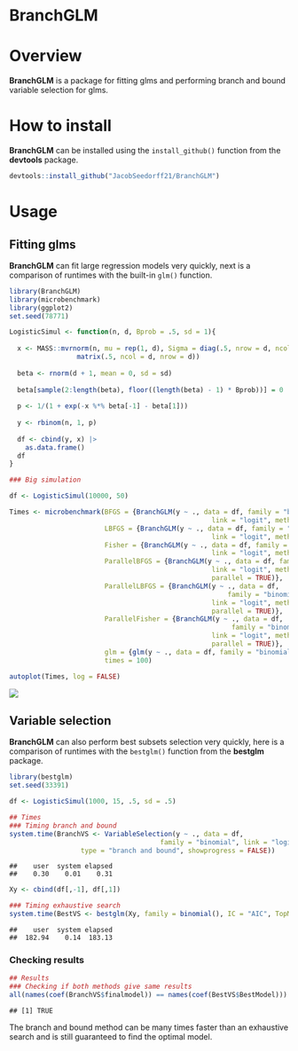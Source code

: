 BranchGLM
================

# Overview

**BranchGLM** is a package for fitting glms and performing branch and
bound variable selection for glms.

# How to install

**BranchGLM** can be installed using the `install_github()` function
from the **devtools** package.

``` r
devtools::install_github("JacobSeedorff21/BranchGLM")
```

# Usage

## Fitting glms

**BranchGLM** can fit large regression models very quickly, next is a
comparison of runtimes with the built-in `glm()` function.

``` r
library(BranchGLM)
library(microbenchmark)
library(ggplot2)
set.seed(78771)

LogisticSimul <- function(n, d, Bprob = .5, sd = 1){
  
  x <- MASS::mvrnorm(n, mu = rep(1, d), Sigma = diag(.5, nrow = d, ncol = d) + 
                 matrix(.5, ncol = d, nrow = d))
  
  beta <- rnorm(d + 1, mean = 0, sd = sd) 
  
  beta[sample(2:length(beta), floor((length(beta) - 1) * Bprob))] = 0
  
  p <- 1/(1 + exp(-x %*% beta[-1] - beta[1]))
  
  y <- rbinom(n, 1, p)
  
  df <- cbind(y, x) |> 
    as.data.frame()
  df
}

### Big simulation

df <- LogisticSimul(10000, 50)

Times <- microbenchmark(BFGS = {BranchGLM(y ~ ., data = df, family = "binomial",
                                                   link = "logit", method = "BFGS")}, 
                        LBFGS = {BranchGLM(y ~ ., data = df, family = "binomial",
                                                   link = "logit", method = "LBFGS")},
                        Fisher = {BranchGLM(y ~ ., data = df, family = "binomial",
                                                   link = "logit", method = "Fisher")},
                        ParallelBFGS = {BranchGLM(y ~ ., data = df, family = "binomial",
                                                   link = "logit", method = "BFGS",
                                                   parallel = TRUE)}, 
                        ParallelLBFGS = {BranchGLM(y ~ ., data = df, 
                                                       family = "binomial",
                                                   link = "logit", method = "LBFGS",
                                                   parallel = TRUE)},
                        ParallelFisher = {BranchGLM(y ~ ., data = df, 
                                                        family = "binomial",
                                                   link = "logit", method = "Fisher",
                                                   parallel = TRUE)},
                        glm = {glm(y ~ ., data = df, family = "binomial")},
                        times = 100)

autoplot(Times, log = FALSE)
```

![](README_files/figure-gfm/unnamed-chunk-2-1.png)<!-- -->

## Variable selection

**BranchGLM** can also perform best subsets selection very quickly, here
is a comparison of runtimes with the `bestglm()` function from the
**bestglm** package.

``` r
library(bestglm)
set.seed(33391)

df <- LogisticSimul(1000, 15, .5, sd = .5)

## Times
### Timing branch and bound
system.time(BranchVS <- VariableSelection(y ~ ., data = df, 
                                      family = "binomial", link = "logit",
                  type = "branch and bound", showprogress = FALSE))
```

    ##    user  system elapsed 
    ##    0.30    0.01    0.31

``` r
Xy <- cbind(df[,-1], df[,1])

### Timing exhaustive search
system.time(BestVS <- bestglm(Xy, family = binomial(), IC = "AIC", TopModels = 1))
```

    ##    user  system elapsed 
    ##  182.94    0.14  183.13

### Checking results

``` r
## Results
### Checking if both methods give same results
all(names(coef(BranchVS$finalmodel)) == names(coef(BestVS$BestModel)))
```

    ## [1] TRUE

The branch and bound method can be many times faster than an exhaustive
search and is still guaranteed to find the optimal model.
